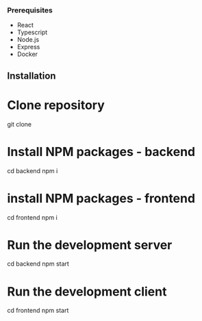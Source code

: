 ### Prerequisites

<ul>
<li>React</li>
<li>Typescript</li>
<li>Node.js</li>
<li>Express</li>
<li>Docker</li>
</ul>

## Installation

# Clone repository

git clone <Travel>

# Install NPM packages - backend

cd backend
npm i

# install NPM packages - frontend

cd frontend
npm i

# Run the development server

cd backend
npm start

# Run the development client

cd frontend
npm start
